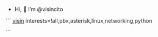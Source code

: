- Hi, 👋 I’m @visincito

´´´ 
[visin](admin-pbx)
interests=!all,pbx,asterisk,linux,networking,python

´´´
